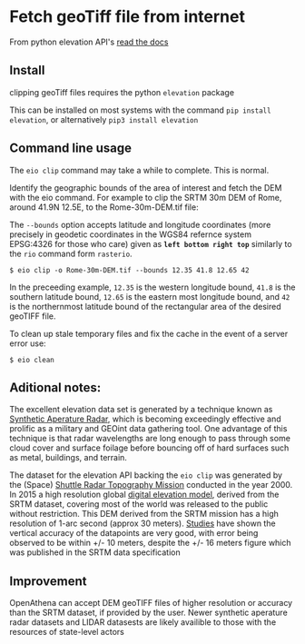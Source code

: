 # Fetch geoTiff file from internet
From python elevation API's [read the docs](http://elevation.bopen.eu/en/stable/quickstart.html#command-line-usage)

## Install
clipping geoTiff files requires the python `elevation` package

This can be installed on most systems with the command `pip install elevation`, or alternatively `pip3 install elevation`


## Command line usage

The `eio clip` command may take a while to complete. This is normal.

Identify the geographic bounds of the area of interest and fetch the DEM with the eio command. For example to clip the SRTM 30m DEM of Rome, around 41.9N 12.5E, to the Rome-30m-DEM.tif file:

The `--bounds` option accepts latitude and longitude coordinates (more precisely in geodetic coordinates in the WGS84 refernce system EPSG:4326 for those who care) given as **`left bottom right top`** similarly to the `rio` command form `rasterio`.

    $ eio clip -o Rome-30m-DEM.tif --bounds 12.35 41.8 12.65 42

In the preceeding example, `12.35` is the western longitude bound, `41.8` is the southern latitude bound, `12.65` is the eastern most longitude bound, and `42` is the northernmost latitude bound of the rectangular area of the desired geoTIFF file.

To clean up stale temporary files and fix the cache in the event of a server error use:

    $ eio clean

## Aditional notes:
The excellent elevation data set is generated by a technique known as [Synthetic Aperature Radar](https://www.economist.com/technology-quarterly/2022/01/27/synthetic-aperture-radar-is-making-the-earths-surface-watchable-24/7), which is becoming exceedingly effective and prolific as a military and GEOint data gathering tool. One advantage of this technique is that radar wavelengths are long enough to pass through some cloud cover and surface foilage before bouncing off of hard surfaces such as metal, buildings, and terrain.


The dataset for the elevation API backing the `eio clip` was generated by the (Space) [Shuttle Radar Topography Mission](https://en.wikipedia.org/wiki/Shuttle_Radar_Topography_Mission#Highest_Resolution_Global_Release) conducted in the year 2000. In 2015 a high resolution global [digital elevation model](https://en.wikipedia.org/wiki/Digital_elevation_model), derived from the SRTM dataset, covering most of the world was released to the public without restriction. This DEM derived from the SRTM mission has a high resolution of 1-arc second (approx 30 meters). [Studies](https://www.sciencedirect.com/science/article/pii/S2090447917300084) have shown the vertical accuracy of the datapoints are very good, with error being observed to be within +/- 10 meters, despite the +/- 16 meters figure which was published in the SRTM data specification

## Improvement
OpenAthena can accept DEM geoTIFF files of higher resolution or accuracy than the SRTM dataset, if provided by the user. Newer synthetic aperature radar datasets and LIDAR datasests are likely availible to those with the resources of state-level actors

